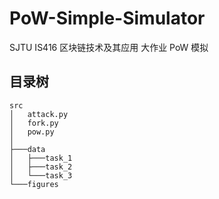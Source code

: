 # PoW-Simple-Simulator
SJTU IS416 区块链技术及其应用 大作业 PoW 模拟
## 目录树
```
src
│   attack.py
│   fork.py
│   pow.py
│   
├───data
│   ├───task_1
│   ├───task_2
│   └───task_3
└───figures
```

